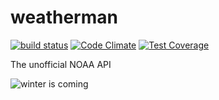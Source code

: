 weatherman
==========

[![build status](https://travis-ci.org/rodowi/weatherman.svg?branch=master)](https://travis-ci.org/rodowi/weatherman) [![Code Climate](https://codeclimate.com/github/rodowi/weatherman.png)](https://codeclimate.com/github/rodowi/weatherman) [![Test Coverage](https://codeclimate.com/github/rodowi/weatherman/coverage.png)](https://codeclimate.com/github/rodowi/weatherman)

The unofficial NOAA API

![winter is coming](https://raw.githubusercontent.com/rodowi/weatherman/master/cover.jpg)
